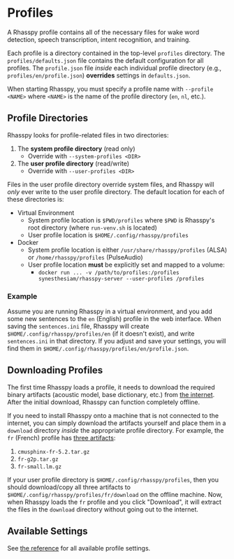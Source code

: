 # Profiles

A Rhasspy profile contains all of the necessary files for wake word detection, speech transcription, intent recognition, and training.

Each profile is a directory contained in the top-level `profiles` directory. The `profiles/defaults.json` file contains the default configuration for all profiles. The `profile.json` file *inside* each individual profile directory (e.g., `profiles/en/profile.json`) **overrides** settings in `defaults.json`.

When starting Rhasspy, you must specify a profile name with `--profile <NAME>` where `<NAME>` is the name of the profile directory (`en`, `nl`, etc.).

## Profile Directories

Rhasspy looks for profile-related files in two directories:

1. The **system profile directory** (read only)
    * Override with `--system-profiles <DIR>`
2. The **user profile directory** (read/write)
    * Override with `--user-profiles <DIR>`

Files in the user profile directory override system files, and Rhasspy will *only* ever write to the user profile directory.
The default location for each of these directories is:

* Virtual Environment
    * System profile location is `$PWD/profiles` where `$PWD` is Rhasspy's root directory (where `run-venv.sh` is located)
    * User profile location is `$HOME/.config/rhasspy/profiles`
* Docker
    * System profile location is either `/usr/share/rhasspy/profiles` (ALSA) or `/home/rhasspy/profiles` (PulseAudio)
    * User profile location **must** be explicitly set and mapped to a volume:
        * `docker run ... -v /path/to/profiles:/profiles synesthesiam/rhasspy-server --user-profiles /profiles`

### Example

Assume you are running Rhasspy in a virtual environment, and you add some new sentences to the `en` (English) profile in the web interface. When saving the `sentences.ini` file, Rhasspy will create `$HOME/.config/rhasspy/profiles/en` (if it doesn't exist), and write `sentences.ini` in that directory. If you adjust and save your settings, you will find them in `$HOME/.config/rhasspy/profiles/en/profile.json`.

## Downloading Profiles

The first time Rhasspy loads a profile, it needs to download the required binary artifacts (acoustic model, base dictionary, etc.) from [the internet](https://github.com/synesthesiam/rhasspy-profiles/releases). After the initial download, Rhasspy can function completely offline.

If you need to install Rhasspy onto a machine that is not connected to the internet, you can simply download the artifacts yourself and place them in a `download` directory *inside* the appropriate profile directory. For example, the `fr` (French) profile has [three artifacts](https://github.com/synesthesiam/rhasspy-profiles/releases/tag/v1.0-fr):

1. `cmusphinx-fr-5.2.tar.gz`
2. `fr-g2p.tar.gz`
3. `fr-small.lm.gz`

If your user profile directory is `$HOME/.config/rhasspy/profiles`, then you should download/copy all three artifacts to `$HOME/.config/rhasspy/profiles/fr/download` on the offline machine. Now, when Rhasspy loads the `fr` profile and you click "Download", it will extract the files in the `download` directory without going out to the internet. 

## Available Settings

See [the reference](reference.md#profile-settings) for all available profile settings.

